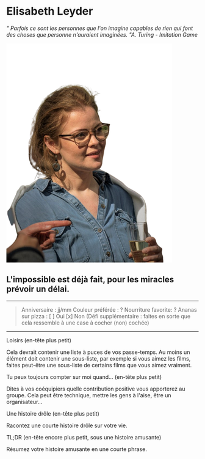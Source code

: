 # **Elisabeth Leyder**

_" Parfois ce sont les personnes que l'on imagine capables de rien qui font des choses que personne n'auraient imaginées. "A. Turing - Imitation Game_

![Elisabeth Leyder](/EliBb-shw.png)

## L'impossible est déjà fait, pour les miracles prévoir un délai. 

--- 
> Anniversaire : jj/mm
> Couleur préférée : ?
> Nourriture favorite: ?
> Ananas sur pizza : [ ] Oui [x] Non (Défi supplémentaire : faites en sorte que cela ressemble à une case à cocher (non) cochée)
---
Loisirs (en-tête plus petit)

Cela devrait contenir une liste à puces de vos passe-temps.
Au moins un élément doit contenir une sous-liste, par exemple si vous aimez les films, faites peut-être une sous-liste de certains films que vous aimez vraiment.

Tu peux toujours compter sur moi quand... (en-tête plus petit)

Dites à vos coéquipiers quelle contribution positive vous apporterez au groupe.
Cela peut être technique, mettre les gens à l'aise, être un organisateur...

Une histoire drôle (en-tête plus petit)

Racontez une courte histoire drôle sur votre vie.

TL;DR (en-tête encore plus petit, sous une histoire amusante)

Résumez votre histoire amusante en une courte phrase.